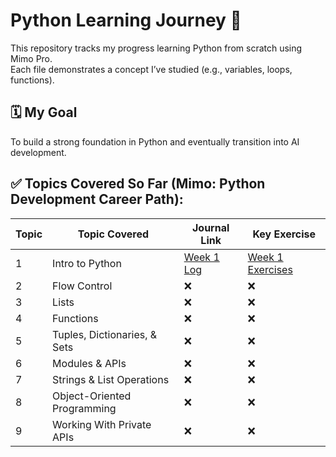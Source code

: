# Python Learning Journey 🚀

This repository tracks my progress learning Python from scratch using Mimo Pro.  
Each file demonstrates a concept I’ve studied (e.g., variables, loops, functions).

## 🗓️ My Goal
To build a strong foundation in Python and eventually transition into AI development.


## ✅ Topics Covered So Far (Mimo: Python Development Career Path):
| Topic | Topic Covered         | Journal Link                          | Key Exercise         |
|------|------------------------|----------------------------------------|----------------------|
| 1    | Intro to Python        | [Week 1 Log](learning-journal/week-01-learning-log.md) | [Week 1 Exercises](exercises/week-1)        |
| 2    | Flow Control   |      ❌       |               ❌        |              
| 3    | Lists   |       ❌        |              ❌           |               
| 4    | Functions |      ❌        |           ❌          |
| 5    | Tuples, Dictionaries, & Sets |      ❌        |            ❌         |
| 6    | Modules & APIs |       ❌       |           ❌          |
| 7    | Strings & List Operations |       ❌       |            ❌         |
| 8    | Object-Oriented Programming |       ❌       |           ❌          |
| 9    | Working With Private APIs |       ❌       |           ❌          |



